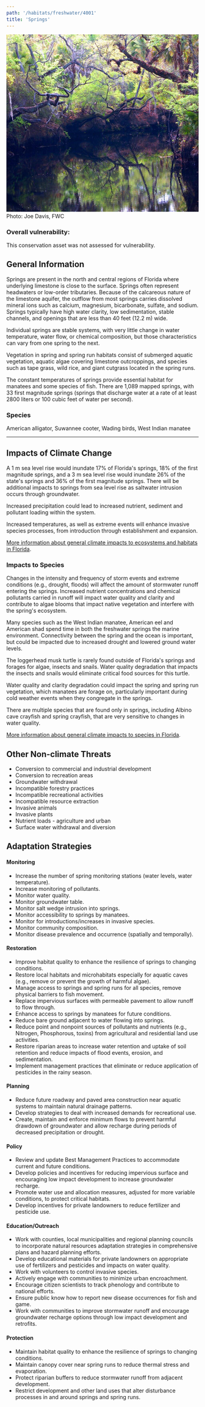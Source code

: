 ```yaml
---
path: '/habitats/freshwater/4001'
title: 'Springs'
---
```


<content-header icon="springs" title="Springs"></content-header>

<div id="TopSection">

<div class="header-photo"><img src="4001.jpg" alt="Photo for 4001"/>
<figcaption>Photo: Joe Davis, FWC</figcaption></div>

<div>

### Overall vulnerability:

This conservation asset was not assessed for vulnerability.



</div>
</div>

## General Information

Springs are present in the north and central regions of Florida where underlying limestone is close to the surface. Springs often represent headwaters or low-order tributaries.  Because of the calcareous nature of the limestone aquifer, the outflow from most springs carries dissolved mineral ions such as calcium, magnesium, bicarbonate, sulfate, and sodium. Springs typically have high water clarity, low sedimentation, stable channels, and openings that are less than 40 feet (12.2 m) wide.  

Individual springs are stable systems, with very little change in water temperature, water flow, or chemical composition, but those characteristics can vary from one spring to the next.  

Vegetation in spring and spring run habitats consist of submerged aquatic vegetation, aquatic algae covering limestone outcroppings, and species such as tape grass, wild rice, and giant cutgrass located in the spring runs. 

The constant temperatures of springs provide essential habitat for manatees and some species of fish.  There are 1,089 mapped springs, with 33 first magnitude springs (springs that discharge water at a rate of at least 2800 liters or 100 cubic feet  of water per second).





### Species

American alligator, Suwannee cooter, Wading birds, West Indian manatee

<hr />

## Impacts of Climate Change

A 1 m sea level rise would inundate 17% of Florida's springs, 18% of the first magnitude springs, and a 3 m sea level rise would inundate 26% of the state's springs and 36% of the first magnitude springs.  There will be additional impacts to springs from sea level rise as saltwater intrusion occurs through groundwater.   

Increased precipitation could lead to increased nutrient, sediment and pollutant loading within the system.   

Increased temperatures, as well as extreme events  will enhance invasive species processes, from introduction through establishment and expansion.



[More information about general climate impacts to ecosystems and habitats in Florida](/impacts/habitats).

### Impacts to Species

Changes in the intensity and frequency of storm events and extreme conditions (e.g., drought, floods) will affect the amount of stormwater runoff entering the springs.  Increased nutrient concentrations and chemical pollutants carried in runoff will impact water quality and clarity and contribute to algae blooms that impact native vegetation and interfere with the spring's ecosystem.  

Many species such as the West Indian manatee, American eel and American shad spend time in both the freshwater springs the marine environment.  Connectivity between the spring and the ocean is important, but could be impacted due to increased drought and lowered ground water levels.  

The loggerhead musk turtle is rarely found outside of Florida's springs and forages for algae, insects and snails.  Water quality degradation that impacts the insects and snails would eliminate critical food sources for this turtle.  

Water quality and clarity degradation could impact the spring and spring run vegetation, which manatees are forage on, particularly important during cold weather events when they congregate in the springs.  

There are multiple species that are found only in springs, including Albino cave crayfish and spring crayfish, that are very sensitive to changes in water quality.

[More information about general climate impacts to species in Florida](/impacts/species).

## Other Non-climate Threats

-	Conversion to commercial and industrial development
-	Conversion to recreation areas
-	Groundwater withdrawal
-	Incompatible forestry practices
-	Incompatible recreational activities
-	Incompatible resource extraction
-	Invasive animals
-	Invasive plants
-	Nutrient loads - agriculture and urban
-	Surface water withdrawal and diversion


## Adaptation Strategies

#### Monitoring

- Increase the number of spring monitoring stations (water levels, water temperature).
- Increase monitoring of pollutants.
- Monitor water quality.
- Monitor groundwater table.
- Monitor salt wedge intrusion into springs.
- Monitor accessibility to springs by manatees.
- Monitor for introductions/increases in invasive species.
- Monitor community composition.
- Monitor disease prevalence and occurrence (spatially and temporally).


#### Restoration

- Improve habitat quality to enhance the resilience of springs to changing conditions.
- Restore local habitats and microhabitats especially for aquatic caves (e.g., remove or prevent the growth of harmful algae).
- Manage access to springs and spring runs for all species, remove physical barriers to fish movement.
- Replace impervious surfaces with permeable pavement to allow runoff to flow through.
- Enhance access to springs by manatees for future conditions.
- Reduce bare ground adjacent to water flowing into springs.
- Reduce point and nonpoint sources of pollutants and nutrients (e.g., Nitrogen, Phosphorous, toxins) from agricultural and residential land use activities.
- Restore riparian areas to increase water retention and uptake of soil retention and reduce impacts of flood events, erosion, and sedimentation.
- Implement management practices that eliminate or reduce application of pesticides in the rainy season.


#### Planning

- Reduce future roadway and paved area construction near aquatic systems to maintain natural drainage patterns.
- Develop strategies to deal with increased demands for recreational use.
- Create, maintain and enforce minimum flows to prevent harmful drawdown of groundwater and allow recharge during periods of decreased precipitation or drought.


#### Policy

- Review and update Best Management Practices to accommodate current and future conditions.
- Develop policies and incentives for reducing impervious surface and encouraging low impact development to increase groundwater recharge.
- Promote water use and allocation measures, adjusted for more variable conditions, to protect critical habitats.
- Develop incentives for private landowners to reduce fertilizer and pesticide use.


#### Education/Outreach

- Work with counties, local municipalities and regional planning councils to incorporate natural resources adaptation strategies in comprehensive plans and hazard planning efforts.
- Develop educational materials for private landowners on appropriate use of fertilizers and pesticides and impacts on water quality.
- Work with volunteers to control invasive species.
- Actively engage with communities to minimize urban encroachment.
- Encourage citizen scientists to track phenology and contribute to national efforts.
- Ensure public know how to report new disease occurrences for fish and game.
- Work with communities to improve stormwater runoff and encourage groundwater recharge options through low impact development and retrofits.


#### Protection

- Maintain habitat quality to enhance the resilience of springs to changing conditions.
- Maintain canopy cover near spring runs to reduce thermal stress and evaporation.
- Protect riparian buffers to reduce stormwater runoff from adjacent development.
- Restrict development and other land uses that alter disturbance processes in and around springs and spring runs.





